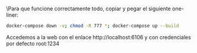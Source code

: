 \Para que funcione correctamente todo, copiar y pegar el siguiente one-liner:

```bash
docker-compose down -v; chmod -R 777 *; docker-compose up --build
```
Accedemos a la web con el enlace http://localhost:6106 y con credenciales por defecto root:1234
